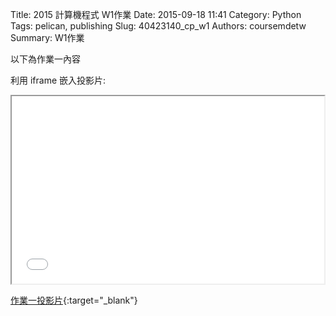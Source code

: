 Title: 2015 計算機程式 W1作業
Date: 2015-09-18 11:41
Category: Python
Tags: pelican, publishing
Slug: 40423140_cp_w1
Authors: coursemdetw
Summary: W1作業

以下為作業一內容

利用 iframe 嵌入投影片:

<iframe src="40423140_cp_w1_p.html" width="500" height="300"></iframe>

[作業一投影片](40423140_cp_w1_p.html){:target="_blank"}



